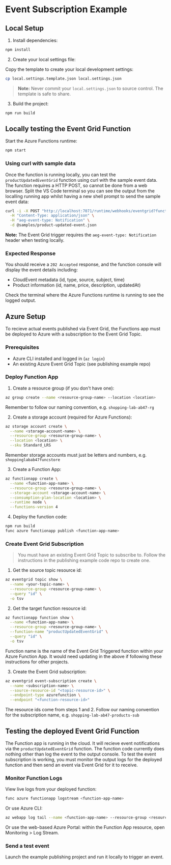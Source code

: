 # Event Subscription Example

## Local Setup

1. Install dependencies:

```bash
npm install
```

2. Create your local settings file:

Copy the template to create your local development settings:

```bash
cp local.settings.template.json local.settings.json
```

> **Note:** Never commit your `local.settings.json` to source control. The template is safe to share.

3. Build the project:

```bash
npm run build
```

## Locally testing the Event Grid Function

Start the Azure Functions runtime:

```bash
npm start
```

### Using curl with sample data

Once the function is running locally, you can test the `productUpdatedEventGrid` function using curl with the sample event data. The function requires a HTTP POST, so cannot be done from a web browser. Split the VS Code terminal so you can see the output from the localling running app whilst having a new shell prompt to send the sample event data:

```bash
curl -i -X POST "http://localhost:7071/runtime/webhooks/eventgrid?functionName=productUpdatedEventGrid" \
  -H "Content-Type: application/json" \
  -H "aeg-event-type: Notification" \
  -d @samples/product-updated-event.json
```

**Note:** The Event Grid trigger requires the `aeg-event-type: Notification` header when testing locally.

### Expected Response

You should receive a `202 Accepted` response, and the function console will display the event details including:

- CloudEvent metadata (id, type, source, subject, time)
- Product information (id, name, price, description, updatedAt)

Check the terminal where the Azure Functions runtime is running to see the logged output.

## Azure Setup

To recieve actual events published via Event Grid, the Functions app must be deployed to Azure with a subscription to the Event Grid Topic.

### Prerequisites

- Azure CLI installed and logged in (`az login`)
- An existing Azure Event Grid Topic (see publishing example repo)

### Deploy Function App

1. Create a resource group (if you don't have one):

```bash
az group create --name <resource-group-name> --location <location>
```

Remember to follow our naming convention, e.g. `shopping-lab-ab47-rg`

2. Create a storage account (required for Azure Functions):

```bash
az storage account create \
  --name <storage-account-name> \
  --resource-group <resource-group-name> \
  --location <location> \
  --sku Standard_LRS
```

Remember storage accounts must just be letters and numbers, e.g. `shoppinglabab47funcstore`

3. Create a Function App:

```bash
az functionapp create \
  --name <function-app-name> \
  --resource-group <resource-group-name> \
  --storage-account <storage-account-name> \
  --consumption-plan-location <location> \
  --runtime node \
  --functions-version 4
```

4. Deploy the function code:

```bash
npm run build
func azure functionapp publish <function-app-name>
```

### Create Event Grid Subscription

> You must have an existing Event Grid Topic to subscribe to. Follow the instructions in the publishing example code repo to create one.

1. Get the source topic resource id:

```bash
az eventgrid topic show \
  --name <your-topic-name> \
  --resource-group <resource-group-name> \
  --query "id" \
  -o tsv
```

2. Get the target function resource id:

```bash
az functionapp function show \
  --name <function-app-name> \
  --resource-group <resource-group-name> \
  --function-name "productUpdatedEventGrid" \
  --query "id" \
  -o tsv
```

Function name is the name of the Event Grid Triggered function within your Azure Function App. It would need updating in the above if following these instructions for other projects.

3. Create the Event Grid subscription:

```bash
az eventgrid event-subscription create \
  --name <subscription-name> \
  --source-resource-id "<topic-resource-id>" \
  --endpoint-type azurefunction \
  --endpoint "<function-resource-id>"
```

The resource ids come from steps 1 and 2. Follow our naming convention for the subscription name, e.g. `shopping-lab-ab47-products-sub`

## Testing the deployed Event Grid Function

The Function app is running in the cloud. It will recieve event notifications via the `productUpdatedEventGrid` function. The function code currently does nothing other than log the event to the output console. To test the event subscription is working, you must monitor the output logs for the deployed function and then send an event via Event Grid for it to receive.

### Monitor Function Logs

View live logs from your deployed function:

```bash
func azure functionapp logstream <function-app-name>
```

Or use Azure CLI:

```bash
az webapp log tail --name <function-app-name> --resource-group <resource-group-name>
```

Or use the web-based Azure Portal: within the Function App resource, open Monitoring > Log Stream.

### Send a test event

Launch the example publishing project and run it locally to trigger an event.
